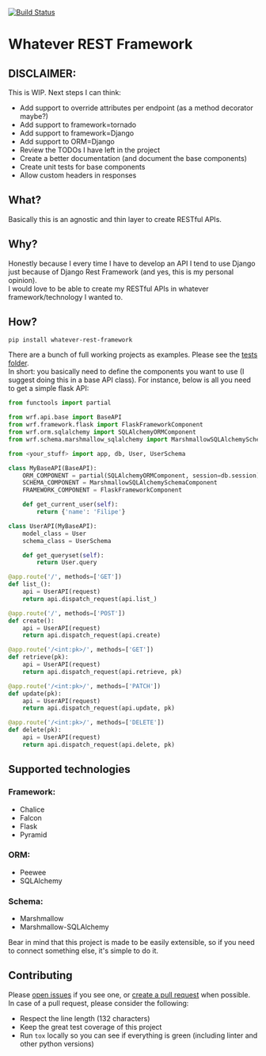 [![Build Status](https://travis-ci.org/filwaitman/whatever-rest-framework.svg?branch=master)](https://travis-ci.org/filwaitman/whatever-rest-framework)

# Whatever REST Framework

## DISCLAIMER:

This is WIP. Next steps I can think:
- Add support to override attributes per endpoint (as a method decorator maybe?)
- Add support to framework=tornado
- Add support to framework=Django
- Add support to ORM=Django
- Review the TODOs I have left in the project 
- Create a better documentation (and document the base components)
- Create unit tests for base components
- Allow custom headers in responses


## What?

Basically this is an agnostic and thin layer to create RESTful APIs.


## Why?

Honestly because I every time I have to develop an API I tend to use Django just because of Django Rest Framework (and yes, this is my personal opinion).  
I would love to be able to create my RESTful APIs in whatever framework/technology I wanted to.


## How?

`pip install whatever-rest-framework`

There are a bunch of full working projects as examples. Please see the [tests folder](https://github.com/filwaitman/whatever-rest-framework/tree/master/tests).  
In short: you basically need to define the components you want to use (I suggest doing this in a base API class). For instance, below is all you need to get a simple flask API:

```python
from functools import partial

from wrf.api.base import BaseAPI
from wrf.framework.flask import FlaskFrameworkComponent
from wrf.orm.sqlalchemy import SQLAlchemyORMComponent
from wrf.schema.marshmallow_sqlalchemy import MarshmallowSQLAlchemySchemaComponent

from <your_stuff> import app, db, User, UserSchema

class MyBaseAPI(BaseAPI):
    ORM_COMPONENT = partial(SQLAlchemyORMComponent, session=db.session)
    SCHEMA_COMPONENT = MarshmallowSQLAlchemySchemaComponent
    FRAMEWORK_COMPONENT = FlaskFrameworkComponent

    def get_current_user(self):
        return {'name': 'Filipe'}

class UserAPI(MyBaseAPI):
    model_class = User
    schema_class = UserSchema

    def get_queryset(self):
        return User.query

@app.route('/', methods=['GET'])
def list_():
    api = UserAPI(request)
    return api.dispatch_request(api.list_)

@app.route('/', methods=['POST'])
def create():
    api = UserAPI(request)
    return api.dispatch_request(api.create)

@app.route('/<int:pk>/', methods=['GET'])
def retrieve(pk):
    api = UserAPI(request)
    return api.dispatch_request(api.retrieve, pk)

@app.route('/<int:pk>/', methods=['PATCH'])
def update(pk):
    api = UserAPI(request)
    return api.dispatch_request(api.update, pk)

@app.route('/<int:pk>/', methods=['DELETE'])
def delete(pk):
    api = UserAPI(request)
    return api.dispatch_request(api.delete, pk)
```


## Supported technologies

### Framework:
- Chalice
- Falcon
- Flask
- Pyramid


### ORM:
- Peewee
- SQLAlchemy


### Schema:
- Marshmallow
- Marshmallow-SQLAlchemy

Bear in mind that this project is made to be easily extensible, so if you need to connect something else, it's simple to do it.


## Contributing

Please [open issues](https://github.com/filwaitman/whatever-rest-framework/issues) if you see one, or [create a pull request](https://github.com/filwaitman/whatever-rest-framework/pulls) when possible.  
In case of a pull request, please consider the following:
- Respect the line length (132 characters)
- Keep the great test coverage of this project
- Run `tox` locally so you can see if everything is green (including linter and other python versions)
